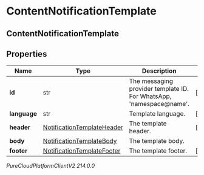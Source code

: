 # ContentNotificationTemplate

## ContentNotificationTemplate

## Properties

|Name | Type | Description | Notes|
|------------ | ------------- | ------------- | -------------|
| **id** | str | The messaging provider template ID. For WhatsApp, &#39;namespace@name&#39;. | [optional] |
| **language** | str | Template language. | [optional] |
| **header** | [NotificationTemplateHeader](NotificationTemplateHeader) | The template header. | [optional] |
| **body** | [NotificationTemplateBody](NotificationTemplateBody) | The template body. | |
| **footer** | [NotificationTemplateFooter](NotificationTemplateFooter) | The template footer. | [optional] |



_PureCloudPlatformClientV2 214.0.0_
